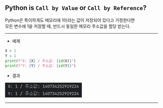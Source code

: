## Python is `Call by Value` or `Call by Reference`?

Python은 특이하게도 메모리에 1이라는 값이 저장되어 있다고 가정한다면 <br>
모든 변수에 1을 저장할 때, 반드시 동일한 메모리 주소값을 할당 받는다.

---

- 예제
```python
X = 1
Y = 1
print(f"X: {X} / 주소값: {id(X)}")
print(f"Y: {Y} / 주소값: {id(Y)}")
```

- 결과
<p align>
    <img src="./resources/image_001.png">
</p>

---

